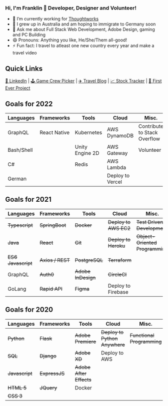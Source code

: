 ### Hi, I'm Franklin 👋 Developer, Designer and Volunteer!

- 🔭 I’m currently working for [Thoughtworks](https://www.thoughtworks.com/en-au)
- 🌱 I grew up in Australia and am hoping to immigrate to Germany soon
- 💬 Ask me about Full Stack Web Development, Adobe Design, gaming and PC Building
- 😄 Pronouns: Anything you like, He/She/Them all-good!
- ⚡ Fun fact: I travel to atleast one new country every year and make a travel video


## Quick Links
[💼 LinkedIn](https://www.linkedin.com/in/franklin-moon-23572518a/) | [🕹️ Game Crew Picker](https://mass-effect-crewed.herokuapp.com/) | [✈️ Travel Blog](https://frankstravelblog.pythonanywhere.com/) | [📈 Stock Tracker](tw-stock-tracker.franklinvmoon.com) | [🥇 First Ever Project](http://opfman.pythonanywhere.com/)


## Goals for 2022
| Languages | Frameworks | Tools | Cloud | Misc. |
| ----- | ----- | ----- | ----- | ----- |
| GraphQL | React Native | Kubernetes | AWS DynamoDB | Contribute to Stack Overflow |
| Bash/Shell |  | Unity Engine 2D | AWS Gateway | Volunteer | 
| C# |  | Redis | AWS Lambda |  |
| German |  |  | Deploy to Vercel |  |



## Goals for 2021
| Languages | Frameworks | Tools | Cloud | Misc. |
| ----- | ----- | ----- | ----- | ----- |
| ~~Typescript~~ | ~~SpringBoot~~ | ~~Docker~~ | ~~Deploy to AWS EC2~~ | ~~Test Driven Development~~ |
| ~~Java~~ | ~~React~~ | ~~Git~~ | ~~Deploy to Heroku~~ | ~~Object-Oriented Programming~~ |
| ~~ES6 Javascript~~ | ~~Axios / REST~~ | ~~PostgreSQL~~ | ~~Terraform~~ |  |
| GraphQL |  ~~Auth0~~ | ~~Adobe InDesign~~ | ~~CircleCI~~ |  |
| GoLang | ~~Rapid API~~ | ~~Figma~~ | Deploy to Firebase |  |
 

## Goals for 2020
| Languages | Frameworks | Tools | Cloud | Misc. |
| ----- | ----- | ----- | ----- | ----- |
| ~~Python~~ | ~~Flask~~ | ~~Adobe Premiere~~ | ~~Deploy to Python Anywhere~~ | ~~Functional Programming~~ |
| ~~SQL~~ | ~~Django~~ | ~~Adobe XD~~ | Deploy to AWS |  |
| ~~Javascript~~ | ~~ExpressJS~~ | ~~Adobe After Effects~~ |  |  |
| ~~HTML 5~~ | ~~JQuery~~ | Docker |  |  |
| ~~CSS 3~~ |  |  |  |  |
